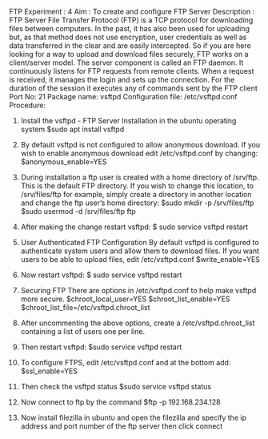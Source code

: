 FTP
Experiment : 4
Aim : To create and configure FTP Server
Description :
FTP Server
File Transfer Protocol (FTP) is a TCP protocol for downloading files between
computers. In the past, it has also been used for uploading but, as that method does
not use encryption, user credentials as well as data transferred in the clear and are
easily intercepted. So if you are here looking for a way to upload and download files
securely,
FTP works on a client/server model. The server component is called an FTP daemon.
It continuously listens for FTP requests from remote clients. When a request is
received, it manages the login and sets up the connection. For the duration of the
session it executes any of commands sent by the FTP client
Port No: 21
Package name: vsftpd
Configuration file: /etc/vsftpd.conf
Procedure:
1. Install the vsftpd - FTP Server Installation in the ubuntu operating system
$sudo apt install vsftpd
2. By default vsftpd is not configured to allow anonymous download. If you wish to
enable anonymous download edit /etc/vsftpd.conf by changing:
$anonymous_enable=YES
3. During installation a ftp user is created with a home directory of /srv/ftp. This is
the default FTP directory.
If you wish to change this location, to /srv/files/ftp for example, simply create a
directory in another location and change the ftp user’s home directory:
$sudo mkdir -p /srv/files/ftp
$sudo usermod -d /srv/files/ftp ftp
4. After making the change restart vsftpd:
$ sudo service vsftpd restart
5. User Authenticated FTP Configuration
By default vsftpd is configured to authenticate system users and allow them to
download files. If you want users to be able to upload files, edit /etc/vsftpd.conf
 $write_enable=YES
6. Now restart vsftpd:
 $ sudo service vsftpd restart

7. Securing FTP
There are options in /etc/vsftpd.conf to help make vsftpd more secure.
$chroot_local_user=YES
$chroot_list_enable=YES
$chroot_list_file=/etc/vsftpd.chroot_list
8. After uncommenting the above options, create a /etc/vsftpd.chroot_list
 containing a list of users one per line.

9. Then restart vsftpd:
 $sudo service vsftpd restart

10. To configure FTPS, edit /etc/vsftpd.conf and at the bottom add:
 $ssl_enable=YES

11. Then check the vsftpd status
 $sudo service vsftpd status
12. Now connect to ftp by the command
 $ftp -p 192.168.234.128

13. Now install filezilla in ubuntu and open the filezilla and specify the ip address
and port number of the ftp server then click connect